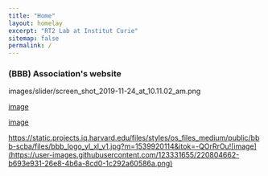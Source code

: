 ```yaml
---
title: "Home"
layout: homelay
excerpt: "RT2 Lab at Institut Curie"
sitemap: false
permalink: /
---
```

### (BBB) Association's website

images/slider/screen_shot_2019-11-24_at_10.11.02_am.png

[image](images/slider/screen_shot_2019-11-24_at_10.11.02_am.png)
 
 [image](https://user-images.githubusercontent.com/123331655/220804662-b693e931-26e8-4b6a-8cd0-1c292a60586a.png)


 https://static.projects.iq.harvard.edu/files/styles/os_files_medium/public/bbb-scba/files/bbb_logo_yl_xl_v1.jpg?m=1539920114&itok=-QOrRrOu![image](https://user-images.githubusercontent.com/123331655/220804662-b693e931-26e8-4b6a-8cd0-1c292a60586a.png)
